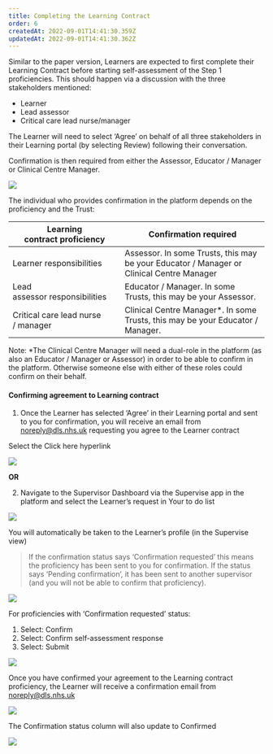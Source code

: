 ```yaml
---
title: Completing the Learning Contract
order: 6
createdAt: 2022-09-01T14:41:30.359Z
updatedAt: 2022-09-01T14:41:30.362Z
---
```

Similar to the paper version, Learners are expected to first complete their Learning Contract before starting self-assessment of the Step 1 proficiencies. This should happen via a discussion with the three stakeholders mentioned:​

* Learner​
* Lead assessor​
* Critical care lead nurse/manager ​

​The Learner will need to select ‘Agree’ on behalf of all three stakeholders in their Learning portal (by selecting Review) following their conversation.​

Confirmation is then required from either the Assessor, Educator / Manager or Clinical Centre Manager.​

![](/img/em-6-01-Learning-contract.jpg)

The individual who provides confirmation in the platform depends on the proficiency and the Trust:​

| ​Learning contract proficiency​     | Confirmation required​                                                                    |
| ----------------------------------- | ----------------------------------------------------------------------------------------- |
| ​Learner responsibilities​          | Assessor. In some Trusts, this may be your Educator / Manager or Clinical Centre Manager​ |
| Lead assessor responsibilities​     | Educator / Manager. In some Trusts, this may be your Assessor.​                           |
| Critical care lead nurse / manager​ | Clinical Centre Manager*. In some Trusts, this may be your Educator / Manager.​           |

Note: *The Clinical Centre Manager will need a dual-role in the platform (as also an Educator / Manager or Assessor) in order to be able to confirm in the platform. Otherwise someone else with either of these roles could confirm on their behalf.​

#### Confirming agreement to Learning contract

1. Once the Learner has selected ‘Agree’ in their Learning portal and sent to you for confirmation, you will receive an email from noreply@dls.nhs.uk requesting you agree to the Learner contract​

Select the Click here hyperlink​

![](/img/em-6-02-Confirming.jpg)

**OR**

2. Navigate to the Supervisor Dashboard via the Supervise app in the platform and select the Learner’s request in Your to do list

![](/img/em-6-03-Confirming.jpg)

You will automatically be taken to the Learner’s profile (in the Supervise view)​

> If the confirmation status says ‘Confirmation requested’ this means the proficiency has been sent to you for confirmation. If the status says ‘Pending confirmation’, it has been sent to another supervisor (and you will not be able to confirm that proficiency).​

![](/img/em-6-04-Confirming.jpg)

For proficiencies with ‘Confirmation requested’ status: ​

1. Select: Confirm ​
2. Select: Confirm self-assessment response​
3. Select: Submit​

![](/img/em-6-05-Confirming.jpg)

​Once you have confirmed your agreement to the Learning contract proficiency, the Learner will receive a confirmation email from noreply@dls.nhs.uk​​

![](/img/em-6-06-Confirming.jpg)

The Confirmation status column will also update to Confirmed​

![](/img/em-6-07-Confirming.jpg)
